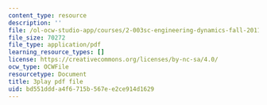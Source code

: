 ```yaml
---
content_type: resource
description: ''
file: /ol-ocw-studio-app/courses/2-003sc-engineering-dynamics-fall-2011/bd551ddda4f6715b567ee2ce914d1629_iMz0LiqjFmE.pdf
file_size: 70272
file_type: application/pdf
learning_resource_types: []
license: https://creativecommons.org/licenses/by-nc-sa/4.0/
ocw_type: OCWFile
resourcetype: Document
title: 3play pdf file
uid: bd551ddd-a4f6-715b-567e-e2ce914d1629
---
```

